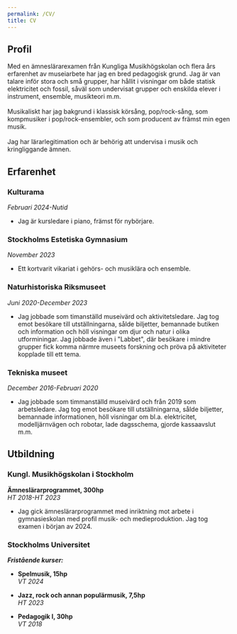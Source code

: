 ```yaml
---
permalink: /CV/
title: CV
---
```

## Profil
Med en ämneslärarexamen från Kungliga Musikhögskolan och flera års erfarenhet av museiarbete har jag en bred pedagogisk grund. Jag är van talare inför stora och små grupper, har hållit i visningar om både statisk elektricitet och fossil, såväl som undervisat grupper och enskilda elever i instrument, ensemble, musikteori m.m.<br><br>
Musikaliskt har jag bakgrund i klassisk körsång, pop/rock-sång, som kompmusiker i pop/rock-ensembler, och som producent av främst min egen musik.<br><br>
Jag har lärarlegitimation och är behörig att undervisa i musik och kringliggande ämnen.

## Erfarenhet
### Kulturama
*Februari 2024-Nutid*<br>
* Jag är kursledare i piano, främst för nybörjare.

### Stockholms Estetiska Gymnasium
*November 2023*<br>
* Ett kortvarit vikariat i gehörs- och musiklära och ensemble.

### Naturhistoriska Riksmuseet
*Juni 2020-December 2023*<br>
* Jag jobbade som timanställd museivärd och aktivitetsledare. Jag tog emot besökare till utställningarna, sålde biljetter, bemannade butiken och information och höll visningar om djur och natur i olika utforminingar. Jag jobbade även i "Labbet", där besökare i mindre grupper fick komma närmre museets forskning och pröva på aktiviteter kopplade till ett tema.

### Tekniska museet
*December 2016-Februari 2020*<br>
* Jag jobbade som timmanställd museivärd och från 2019 som arbetsledare. Jag tog emot besökare till utställningarna, sålde biljetter, bemannade informationen, höll visningar om bl.a. elektricitet, modelljärnvägen och robotar, lade dagsschema, gjorde kassaavslut m.m.

## Utbildning
### Kungl. Musikhögskolan i Stockholm
**Ämneslärarprogrammet, 300hp**<br>
*HT 2018-HT 2023*<br>
* Jag gick ämneslärarprogrammet med inriktning mot arbete i gymnasieskolan med profil musik- och medieproduktion. Jag tog examen i början av 2024.

### Stockholms Universitet
***Fristående kurser:***<br>
* **Spelmusik, 15hp**<br>
*VT 2024*<br>

* **Jazz, rock och annan populärmusik, 7,5hp**<br>
*HT 2023*<br>

* **Pedagogik I, 30hp**<br>
*VT 2018*<br>